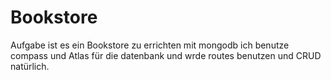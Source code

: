 # Bookstore

Aufgabe ist es ein Bookstore zu errichten mit mongodb ich benutze compass und Atlas für die datenbank und wrde routes benutzen und CRUD natürlich.
